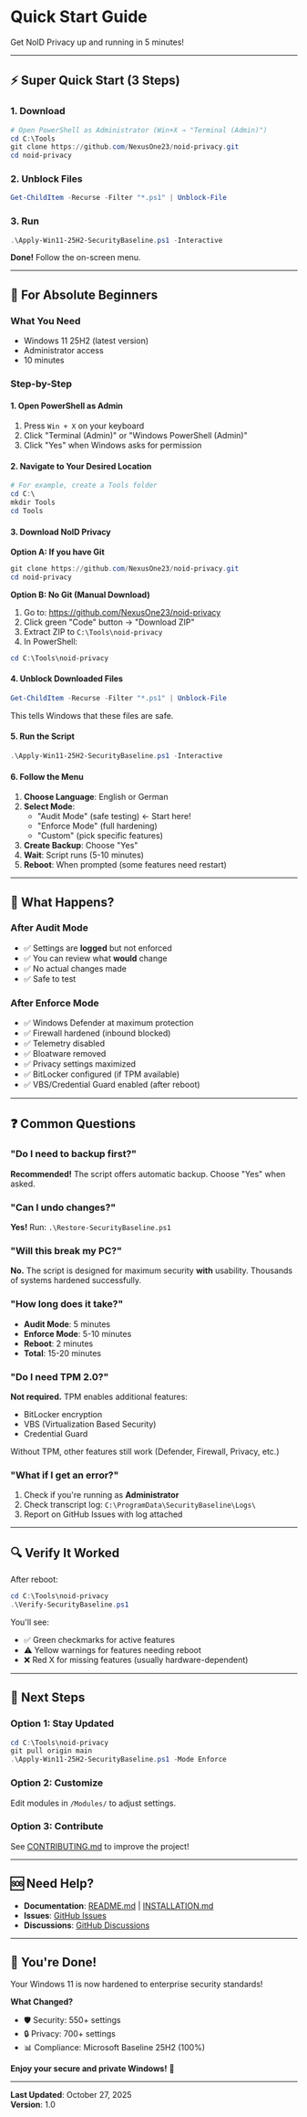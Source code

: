 # Quick Start Guide

Get NoID Privacy up and running in 5 minutes!

---

## ⚡ Super Quick Start (3 Steps)

### 1. Download
```powershell
# Open PowerShell as Administrator (Win+X → "Terminal (Admin)")
cd C:\Tools
git clone https://github.com/NexusOne23/noid-privacy.git
cd noid-privacy
```

### 2. Unblock Files
```powershell
Get-ChildItem -Recurse -Filter "*.ps1" | Unblock-File
```

### 3. Run
```powershell
.\Apply-Win11-25H2-SecurityBaseline.ps1 -Interactive
```

**Done!** Follow the on-screen menu.

---

## 📖 For Absolute Beginners

### What You Need
- Windows 11 25H2 (latest version)
- Administrator access
- 10 minutes

### Step-by-Step

#### 1. Open PowerShell as Admin
1. Press `Win + X` on your keyboard
2. Click "Terminal (Admin)" or "Windows PowerShell (Admin)"
3. Click "Yes" when Windows asks for permission

#### 2. Navigate to Your Desired Location
```powershell
# For example, create a Tools folder
cd C:\
mkdir Tools
cd Tools
```

#### 3. Download NoID Privacy

**Option A: If you have Git**
```powershell
git clone https://github.com/NexusOne23/noid-privacy.git
cd noid-privacy
```

**Option B: No Git (Manual Download)**
1. Go to: https://github.com/NexusOne23/noid-privacy
2. Click green "Code" button → "Download ZIP"
3. Extract ZIP to `C:\Tools\noid-privacy`
4. In PowerShell:
```powershell
cd C:\Tools\noid-privacy
```

#### 4. Unblock Downloaded Files
```powershell
Get-ChildItem -Recurse -Filter "*.ps1" | Unblock-File
```

This tells Windows that these files are safe.

#### 5. Run the Script
```powershell
.\Apply-Win11-25H2-SecurityBaseline.ps1 -Interactive
```

#### 6. Follow the Menu
1. **Choose Language**: English or German
2. **Select Mode**: 
   - "Audit Mode" (safe testing) ← Start here!
   - "Enforce Mode" (full hardening)
   - "Custom" (pick specific features)
3. **Create Backup**: Choose "Yes"
4. **Wait**: Script runs (5-10 minutes)
5. **Reboot**: When prompted (some features need restart)

---

## 🎯 What Happens?

### After Audit Mode
- ✅ Settings are **logged** but not enforced
- ✅ You can review what **would** change
- ✅ No actual changes made
- ✅ Safe to test

### After Enforce Mode
- ✅ Windows Defender at maximum protection
- ✅ Firewall hardened (inbound blocked)
- ✅ Telemetry disabled
- ✅ Bloatware removed
- ✅ Privacy settings maximized
- ✅ BitLocker configured (if TPM available)
- ✅ VBS/Credential Guard enabled (after reboot)

---

## ❓ Common Questions

### "Do I need to backup first?"
**Recommended!** The script offers automatic backup. Choose "Yes" when asked.

### "Can I undo changes?"
**Yes!** Run: `.\Restore-SecurityBaseline.ps1`

### "Will this break my PC?"
**No.** The script is designed for maximum security **with** usability. Thousands of systems hardened successfully.

### "How long does it take?"
- **Audit Mode**: 5 minutes
- **Enforce Mode**: 5-10 minutes
- **Reboot**: 2 minutes
- **Total**: 15-20 minutes

### "Do I need TPM 2.0?"
**Not required.** TPM enables additional features:
- BitLocker encryption
- VBS (Virtualization Based Security)
- Credential Guard

Without TPM, other features still work (Defender, Firewall, Privacy, etc.)

### "What if I get an error?"
1. Check if you're running as **Administrator**
2. Check transcript log: `C:\ProgramData\SecurityBaseline\Logs\`
3. Report on GitHub Issues with log attached

---

## 🔍 Verify It Worked

After reboot:
```powershell
cd C:\Tools\noid-privacy
.\Verify-SecurityBaseline.ps1
```

You'll see:
- ✅ Green checkmarks for active features
- ⚠️ Yellow warnings for features needing reboot
- ❌ Red X for missing features (usually hardware-dependent)

---

## 🚀 Next Steps

### Option 1: Stay Updated
```powershell
cd C:\Tools\noid-privacy
git pull origin main
.\Apply-Win11-25H2-SecurityBaseline.ps1 -Mode Enforce
```

### Option 2: Customize
Edit modules in `/Modules/` to adjust settings.

### Option 3: Contribute
See [CONTRIBUTING.md](CONTRIBUTING.md) to improve the project!

---

## 🆘 Need Help?

- **Documentation**: [README.md](README.md) | [INSTALLATION.md](INSTALLATION.md)
- **Issues**: [GitHub Issues](https://github.com/NexusOne23/noid-privacy/issues)
- **Discussions**: [GitHub Discussions](https://github.com/NexusOne23/noid-privacy/discussions)

---

## 🎉 You're Done!

Your Windows 11 is now hardened to enterprise security standards!

**What Changed?**
- 🛡️ Security: 550+ settings
- 🔒 Privacy: 700+ settings
- 📊 Compliance: Microsoft Baseline 25H2 (100%)

**Enjoy your secure and private Windows!** 🚀

---

**Last Updated**: October 27, 2025  
**Version**: 1.0
